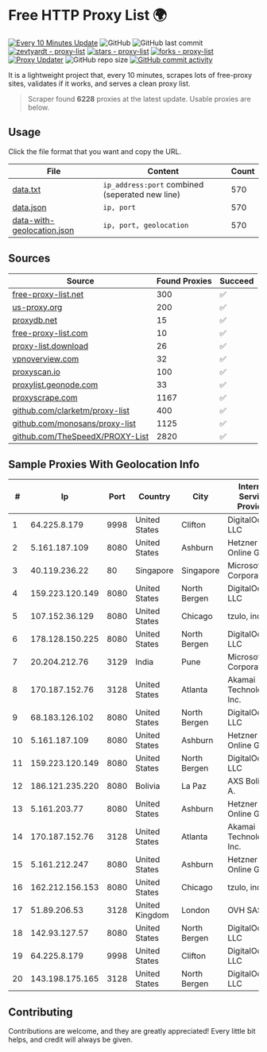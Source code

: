 
# Free HTTP Proxy List 🌍

[![Every 10 Minutes Update](https://github.com/mertguvencli/http-proxy-list/actions/workflows/main.yml/badge.svg?branch=main)](https://github.com/mertguvencli/http-proxy-list/actions/workflows/main.yml)
![GitHub](https://img.shields.io/github/license/mertguvencli/http-proxy-list)
![GitHub last commit](https://img.shields.io/github/last-commit/mertguvencli/http-proxy-list)
[![zevtyardt - proxy-list](https://img.shields.io/static/v1?label=zevtyardt&message=proxy-list&color=blue&logo=github)](https://github.com/zevtyardt/proxy-list "Go to GitHub repo")
[![stars - proxy-list](https://img.shields.io/github/stars/zevtyardt/proxy-list?style=social)](https://github.com/zevtyardt/proxy-list)
[![forks - proxy-list](https://img.shields.io/github/forks/zevtyardt/proxy-list?style=social)](https://github.com/zevtyardt/proxy-list)
[![Proxy Updater](https://github.com/zevtyardt/proxy-list/workflows/Proxy%20Updater/badge.svg)](https://github.com/zevtyardt/proxy-list/actions?query=workflow:"Proxy+Updater")
![GitHub repo size](https://img.shields.io/github/repo-size/zevtyardt/proxy-list)
[![GitHub commit activity](https://img.shields.io/github/commit-activity/m/zevtyardt/proxy-list?logo=commits)](https://github.com/zevtyardt/proxy-list/commits/main)

It is a lightweight project that, every 10 minutes, scrapes lots of free-proxy sites, validates if it works, and serves a clean proxy list.

> Scraper found **6228** proxies at the latest update. Usable proxies are below.

## Usage

Click the file format that you want and copy the URL.

|File|Content|Count|
|----|-------|-----|
|[data.txt](https://raw.githubusercontent.com/mertguvencli/http-proxy-list/main/proxy-list/data.txt)|`ip_address:port` combined (seperated new line)|570|
|[data.json](https://raw.githubusercontent.com/mertguvencli/http-proxy-list/main/proxy-list/data.json)|`ip, port`|570|
|[data-with-geolocation.json](https://raw.githubusercontent.com/mertguvencli/http-proxy-list/main/proxy-list/data-with-geolocation.json)|`ip, port, geolocation`|570|

## Sources

|Source|Found Proxies|Succeed|
|------|-------------|-------|
|[free-proxy-list.net](https://free-proxy-list.net)|300|✅|
|[us-proxy.org](https://www.us-proxy.org)|200|✅|
|[proxydb.net](http://proxydb.net)|15|✅|
|[free-proxy-list.com](https://free-proxy-list.com/?page=&port=&type%5B%5D=http&type%5B%5D=https&up_time=0&search=Search)|10|✅|
|[proxy-list.download](https://www.proxy-list.download/HTTP)|26|✅|
|[vpnoverview.com](https://vpnoverview.com/privacy/anonymous-browsing/free-proxy-servers)|32|✅|
|[proxyscan.io](https://www.proxyscan.io)|100|✅|
|[proxylist.geonode.com](https://proxylist.geonode.com/api/proxy-list?limit=300&page=1&sort_by=lastChecked&sort_type=desc&protocols=http,https)|33|✅|
|[proxyscrape.com](https://api.proxyscrape.com/v2/?request=displayproxies&protocol=http&timeout=10000&country=all&ssl=all&anonymity=all)|1167|✅|
|[github.com/clarketm/proxy-list](https://raw.githubusercontent.com/clarketm/proxy-list/master/proxy-list-raw.txt)|400|✅|
|[github.com/monosans/proxy-list](https://raw.githubusercontent.com/monosans/proxy-list/main/proxies/http.txt)|1125|✅|
|[github.com/TheSpeedX/PROXY-List](https://raw.githubusercontent.com/TheSpeedX/PROXY-List/master/http.txt)|2820|✅|


## Sample Proxies With Geolocation Info

|#|Ip|Port|Country|City|Internet Service Provider|
|-|--|----|-------|----|-------------------------|
|1|64.225.8.179|9998|United States|Clifton|DigitalOcean, LLC|
|2|5.161.187.109|8080|United States|Ashburn|Hetzner Online GmbH|
|3|40.119.236.22|80|Singapore|Singapore|Microsoft Corporation|
|4|159.223.120.149|8080|United States|North Bergen|DigitalOcean, LLC|
|5|107.152.36.129|8080|United States|Chicago|tzulo, inc.|
|6|178.128.150.225|8080|United States|North Bergen|DigitalOcean, LLC|
|7|20.204.212.76|3129|India|Pune|Microsoft Corporation|
|8|170.187.152.76|3128|United States|Atlanta|Akamai Technologies, Inc.|
|9|68.183.126.102|8080|United States|North Bergen|DigitalOcean, LLC|
|10|5.161.187.109|8080|United States|Ashburn|Hetzner Online GmbH|
|11|159.223.120.149|8080|United States|North Bergen|DigitalOcean, LLC|
|12|186.121.235.220|8080|Bolivia|La Paz|AXS Bolivia S. A.|
|13|5.161.203.77|8080|United States|Ashburn|Hetzner Online GmbH|
|14|170.187.152.76|3128|United States|Atlanta|Akamai Technologies, Inc.|
|15|5.161.212.247|8080|United States|Ashburn|Hetzner Online GmbH|
|16|162.212.156.153|8080|United States|Chicago|tzulo, inc.|
|17|51.89.206.53|3128|United Kingdom|London|OVH SAS|
|18|142.93.127.57|8080|United States|North Bergen|DigitalOcean, LLC|
|19|64.225.8.179|9998|United States|Clifton|DigitalOcean, LLC|
|20|143.198.175.165|3128|United States|North Bergen|DigitalOcean, LLC|



## Contributing

Contributions are welcome, and they are greatly appreciated! Every
little bit helps, and credit will always be given.

